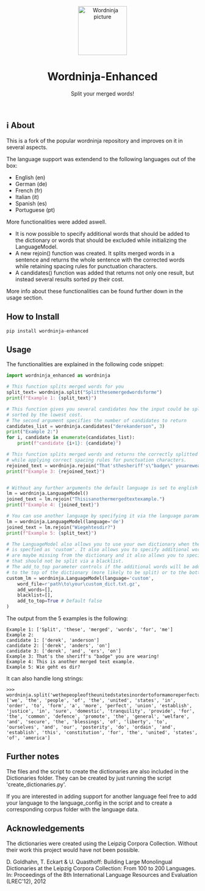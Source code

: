 <p align="center">
<img src="https://user-images.githubusercontent.com/2049665/29219793-b4dcb942-7e7e-11e7-8785-761b0e784e04.png" alt="Wordninja picture" width="128">
  <h1 align="center">Wordninja-Enhanced</h1>
  <p align="center">
    Split your merged words!
    <br />
  </p>
</p>

<br>

## ℹ About

This is a fork of the popular wordninja repository and improves on it in several aspects.

The language support was extendend to the following languages out of the box:

- English (en)
- German (de)
- French (fr)
- Italian (it)
- Spanish (es)
- Portuguese (pt)

More functionalities were added aswell.
- It is now possible to specify additional words that should be added to the dictionary or words that should be excluded while initializing the LanguageModel.
- A new rejoin() function was created. It splits merged words in a sentence and returns the whole sentence with the corrected words while retaining spacing rules for punctuation characters.
- A candidates() function was added that returns not only one result, but instead several results sorted py their cost.

More info about these functionalities can be found further down in the usage section. 

## How to Install

```
pip install wordninja-enhanced
```

## Usage

The functionalities are explained in the following code snippet:

```python
import wordninja_enhanced as wordninja

# This function splits merged words for you 
split_text= wordninja.split("Splitthesemergedwordsforme")
print(f"Example 1: {split_text}")

# This function gives you several candidates how the input could be split,
# sorted by the lowest cost.
# The second argument specifies the number of candidates to return
candidates_list = wordninja.candidates("derekanderson", 3)
print("Example 2:")
for i, candidate in enumerate(candidates_list):
    print(f"candidate {i+1}: {candidate}")

# This function splits merged words and returns the correctly splitted string,
# while applying correct spacing rules for punctuation characters.
rejoined_text = wordninja.rejoin("That'sthesheriff's\"badge\" youarewearing!")
print(f"Example 3: {rejoined_text}")


# Without any further arguments the default language is set to english
lm = wordninja.LanguageModel()
joined_text = lm.rejoin("Thisisanothermergedtextexample.")
print(f"Example 4: {joined_text}")

# You can use another language by specifying it via the language parameter.
lm = wordninja.LanguageModel(language='de')
joined_text = lm.rejoin("Wiegehtesdir?")
print(f"Example 5: {split_text}")

# The LanguageModel also allows you to use your own dictionary when the language
# is specfied as 'custom'. It also allows you to specify additional words that
# are maybe missing from the dictionary and it also allows you to specify words
# that should not be split via a blacklist.
# The add_to_top parameter controls if the additional words will be added
# to the top of the dictionary (more likely to be split) or to the bottom.
custom_lm = wordninja.LanguageModel(language='custom',
    word_file=r'path\to\your\custom_dict.txt.gz',
    add_words=[],
    blacklist=[],
    add_to_top=True # Default false
)
```

The output from the 5 examples is the following:
```
Example 1: ['Split', 'these', 'merged', 'words', 'for', 'me']
Example 2:
candidate 1: ['derek', 'anderson']
candidate 2: ['derek', 'anders', 'on']
candidate 3: ['derek', 'and', 'ers', 'on']
Example 3: That's the sheriff's "badge" you are wearing!
Example 4: This is another merged text example.
Example 5: Wie geht es dir?
```


It can also handle long strings:
```
>>> wordninja.split('wethepeopleoftheunitedstatesinordertoformamoreperfectunionestablishjusticeinsuredomestictranquilityprovideforthecommondefencepromotethegeneralwelfareandsecuretheblessingsoflibertytoourselvesandourposteritydoordainandestablishthisconstitutionfortheunitedstatesofamerica')
['we', 'the', 'people', 'of', 'the', 'united', 'states', 'in', 'order', 'to', 'form', 'a', 'more', 'perfect', 'union', 'establish', 'justice', 'in', 'sure', 'domestic', 'tranquility', 'provide', 'for', 'the', 'common', 'defence', 'promote', 'the', 'general', 'welfare', 'and', 'secure', 'the', 'blessings', 'of', 'liberty', 'to', 'ourselves', 'and', 'our', 'posterity', 'do', 'ordain', 'and', 'establish', 'this', 'constitution', 'for', 'the', 'united', 'states', 'of', 'america']
```

## Further notes

The files and the script to create the dictionaries are also included in the Dictionaries folder.
They can be created by just running the script 'create_dictionaries.py'.

If you are interested in adding support for another language feel free to add your language to the language_config in the script and to create a corresponding corpus folder with the language data.



## Acknowledgements

The dictionaries were created using the Leipzig Corpora Collection. Without their work this project would have not been possible.

D. Goldhahn, T. Eckart & U. Quasthoff: Building Large Monolingual Dictionaries at the Leipzig Corpora Collection: From 100 to 200 Languages.
In: Proceedings of the 8th International Language Resources and Evaluation (LREC'12), 2012
